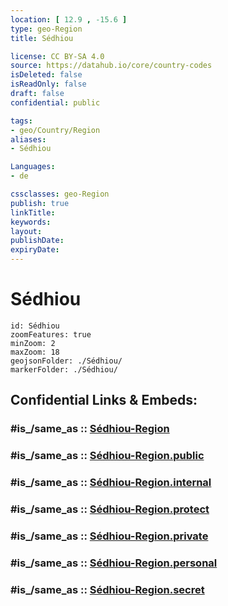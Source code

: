 ```yaml
---
location: [ 12.9 , -15.6 ] 
type: geo-Region
title: Sédhiou

license: CC BY-SA 4.0
source: https://datahub.io/core/country-codes
isDeleted: false
isReadOnly: false
draft: false
confidential: public

tags:
- geo/Country/Region
aliases:
- Sédhiou

Languages:
- de

cssclasses: geo-Region
publish: true
linkTitle: 
keywords: 
layout: 
publishDate: 
expiryDate: 
---
```


# Sédhiou

```leaflet
id: Sédhiou
zoomFeatures: true 
minZoom: 2 
maxZoom: 18
geojsonFolder: ./Sédhiou/
markerFolder: ./Sédhiou/
```


## Confidential Links & Embeds: 

### #is_/same_as :: [Sédhiou-Region](/_Standards/Earth/Continent/Africa/Africa~West/Senegal/regions~Senegal/Sédhiou-Region.md) 

### #is_/same_as :: [Sédhiou-Region.public](/_public/Earth/Continent/Africa/Africa~West/Senegal/regions~Senegal/Sédhiou-Region.public.md) 

### #is_/same_as :: [Sédhiou-Region.internal](/_internal/Earth/Continent/Africa/Africa~West/Senegal/regions~Senegal/Sédhiou-Region.internal.md) 

### #is_/same_as :: [Sédhiou-Region.protect](/_protect/Earth/Continent/Africa/Africa~West/Senegal/regions~Senegal/Sédhiou-Region.protect.md) 

### #is_/same_as :: [Sédhiou-Region.private](/_private/Earth/Continent/Africa/Africa~West/Senegal/regions~Senegal/Sédhiou-Region.private.md) 

### #is_/same_as :: [Sédhiou-Region.personal](/_personal/Earth/Continent/Africa/Africa~West/Senegal/regions~Senegal/Sédhiou-Region.personal.md) 

### #is_/same_as :: [Sédhiou-Region.secret](/_secret/Earth/Continent/Africa/Africa~West/Senegal/regions~Senegal/Sédhiou-Region.secret.md)

